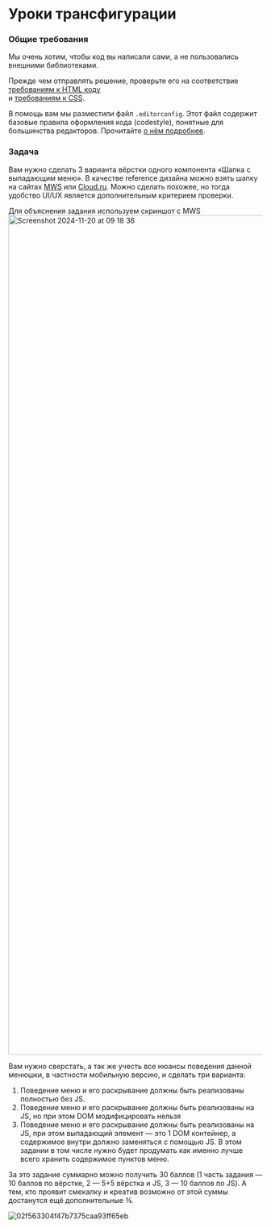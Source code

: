 # Уроки трансфигурации

### Общие требования

Мы очень хотим, чтобы код вы написали сами, а не пользовались внешними библиотеками.

Прежде чем отправлять решение, проверьте его на соответствие [требованиям к HTML коду](https://github.com/itmo-2024/guides/blob/master/html-codestyle.md)   
и [требованиям к CSS](https://github.com/itmo-2024/guides/blob/master/css-codestyle.md).

В помощь вам мы разместили файл `.editorconfig`. Этот файл содержит базовые
правила оформления кода (codestyle), понятные для большинства редакторов.
Прочитайте [о нём подробнее](https://editorconfig.org/).

### Задача

Вам нужно сделать 3 варианта вёрстки одного компонента «Шапка с выпадающим меню». В качестве reference дизайна можно взять шапку на сайтах [MWS](https://mws.ru) или [Cloud.ru](https://cloud.ru). Можно сделать похожее, но тогда удобство UI/UX является дополнительным критерием проверки.

Для объяснения задания используем скриншот с MWS
<img width="1665" alt="Screenshot 2024-11-20 at 09 18 36" src="https://github.com/user-attachments/assets/2b6feaa9-2791-4294-b3f4-b223a717cdb3">

Вам нужно сверстать, а так же учесть все нюансы поведения данной менюшки, в частности мобильную версию, и сделать три варианта:
1. Поведение меню и его раскрывание должны быть реализованы полностью без JS.
2. Поведение меню и его раскрывание должны быть реализованы на JS, но при этом DOM модифицировать нельзя
3. Поведение меню и его раскрывание должны быть реализованы на JS, при этом выпадающий элемент — это 1 DOM контейнер, а содержимое внутри должно заменяться с помощью JS. В этом задании в том числе нужно будет продумать как именно лучше всего хранить содержимое пунктов меню.

За это задание суммарно можно получить 30 баллов (1 часть задания — 10 баллов по вёрстке, 2 — 5+5 вёрстка и JS, 3 — 10 баллов по JS). А тем, кто проявит смекалку и креатив возможно от этой суммы достанутся ещё дополнительные ¾.

![02f563304f47b7375caa93ff65eb](https://github.com/user-attachments/assets/2ef89f65-b84b-4e2f-820f-f271124f7097)
